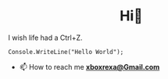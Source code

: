 <h1 align="center">Hi👋</h1>


   I wish life had a Ctrl+Z.


    Console.WriteLine("Hello World");
- 📫 How to reach me **xboxrexa@Gmail.com**



<p align="left">
</p>

